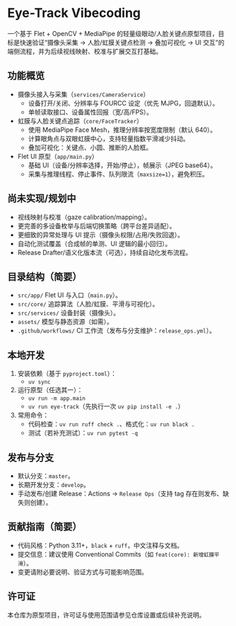 # Eye-Track Vibecoding

一个基于 Flet + OpenCV + MediaPipe 的轻量级眼动/人脸关键点原型项目，目标是快速验证“摄像头采集 → 人脸/虹膜关键点检测 → 叠加可视化 → UI 交互”的端侧流程，并为后续视线映射、校准与扩展交互打基础。

## 功能概览

- 摄像头接入与采集（`services/CameraService`）
  - 设备打开/关闭、分辨率与 FOURCC 设定（优先 MJPG，回退默认）。
  - 单帧读取接口、设备属性回报（宽/高/FPS）。
- 虹膜与人脸关键点追踪（`core/FaceTracker`）
  - 使用 MediaPipe Face Mesh，推理分辨率按宽度限制（默认 640）。
  - 计算眼角点与双眼虹膜中心，支持轻量指数平滑减少抖动。
  - 叠加可视化：关键点、小圆、推断的人脸框。
- Flet UI 原型（`app/main.py`）
  - 基础 UI（设备/分辨率选择，开始/停止），帧展示（JPEG base64）。
  - 采集与推理线程、停止事件、队列限流（`maxsize=1`），避免积压。

## 尚未实现/规划中

- 视线映射与校准（gaze calibration/mapping）。
- 更完善的多设备枚举与后端切换策略（跨平台差异适配）。
- 更细致的异常处理与 UI 提示（摄像头权限/占用/失败回退）。
- 自动化测试覆盖（合成帧的单测、UI 逻辑的最小回归）。
- Release Drafter/语义化版本流（可选），持续自动化发布流程。

## 目录结构（简要）

- `src/app/` Flet UI 与入口（`main.py`）。
- `src/core/` 追踪算法（人脸/虹膜、平滑与可视化）。
- `src/services/` 设备封装（摄像头）。
- `assets/` 模型与静态资源（如需）。
- `.github/workflows/` CI 工作流（发布与分支维护：`release_ops.yml`）。

## 本地开发

1. 安装依赖（基于 `pyproject.toml`）：
   - `uv sync`
2. 运行原型（任选其一）：
   - `uv run -m app.main`
   - `uv run eye-track`（先执行一次 `uv pip install -e .`）
3. 常用命令：
   - 代码检查：`uv run ruff check .`、格式化：`uv run black .`
   - 测试（若补充测试）：`uv run pytest -q`

## 发布与分支

- 默认分支：`master`。
- 长期开发分支：`develop`。
- 手动发布/创建 Release：Actions → `Release Ops`（支持 tag 存在则发布、缺失则创建）。

## 贡献指南（简要）

- 代码风格：Python 3.11+，`black` + `ruff`，中文注释与文档。
- 提交信息：建议使用 Conventional Commits（如 `feat(core): 新增虹膜平滑`）。
- 变更请附必要说明、验证方式与可能影响范围。

## 许可证

本仓库为原型项目，许可证与使用范围请参见仓库设置或后续补充说明。

